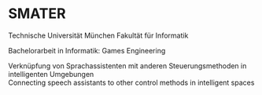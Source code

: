 # SMATER
Technische Universität München
Fakultät für Informatik

Bachelorarbeit in Informatik: Games Engineering

Verknüpfung von Sprachassistenten mit anderen Steuerungsmethoden in intelligenten Umgebungen
Connecting speech assistants to other control methods in intelligent spaces
